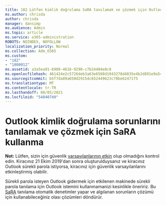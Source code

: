 ```yaml
---
title: 182 Lütfen kimlik doğrulama SaRA tanılamak ve çözmek için Outlook'i çalıştırın
ms.author: chrisda
author: chrisda
manager: dansimp
ms.audience: Admin
ms.topic: article
ms.service: o365-administration
ROBOTS: NOINDEX, NOFOLLOW
localization_priority: Normal
ms.collection: Adm_O365
ms.custom:
- "182"
- "1800012"
ms.assetid: a3a5ea91-6989-4616-9290-c7b24484e8c8
ms.openlocfilehash: 461424e2c5726deb3a63e6588d1043278d4835e4b2d891e9a5413d54bc445a72
ms.sourcegitcommit: b5f7da89a650d2915dc652449623c78be6247175
ms.translationtype: MT
ms.contentlocale: tr-TR
ms.lasthandoff: 08/05/2021
ms.locfileid: "54040740"
---
```

# <a name="use-sara-to-diagnose-and-resolve-outlook-authentication-issues"></a>Outlook kimlik doğrulama sorunlarını tanılamak ve çözmek için SaRA kullanma

**Not:** Lütfen, sizin için güvenlik [varsayılanlarının etkin](https://aka.ms/securitydefaults) olup olmadığını kontrol edin. Kiracınız 21 Ekim 2019'dan sonra oluşturulduysanız ve kiracınız Outlook sürekli parola istiyorsa, kiracınız için güvenlik varsayılanlarını etkinleştirmiş olabilir. 

Sürekli parola isteyen [](https://aka.ms/SaRA-OutlookPwdPrompt-Alchemy) Outlook gidermek için etkilenen makinede sürekli parola tanılama için Outlook istemini kullanmamanizi kesinlikle öneririz. Bu [SaRA](https://diagnostics.office.com/#/) tanılama otomatik denetimler yapar ve algılanan sorunların çözümü için kullanabileceğiniz olası çözümleri döndürür.
